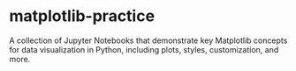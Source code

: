 # matplotlib-practice
A collection of Jupyter Notebooks that demonstrate key Matplotlib concepts for data visualization in Python, including plots, styles, customization, and more.
